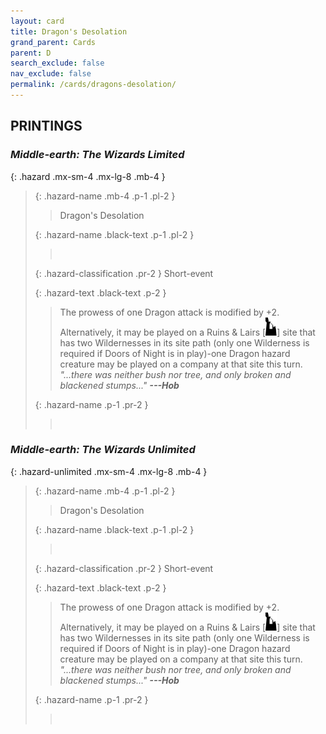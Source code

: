 ```yaml
---
layout: card
title: Dragon's Desolation
grand_parent: Cards
parent: D
search_exclude: false
nav_exclude: false
permalink: /cards/dragons-desolation/
---
```


## PRINTINGS


### _Middle-earth: The Wizards Limited_

{: .hazard .mx-sm-4 .mx-lg-8 .mb-4 }
> {: .hazard-name .mb-4 .p-1 .pl-2 }
> > <div class="hazard-mp"></div>
> > <div class="card-name">Dragon's Desolation</div>
>
> {: .hazard-name .black-text .p-1 .pl-2 }
> > &nbsp;
>
> {: .hazard-classification .pr-2 }
> Short-event
>
> {: .hazard-text .black-text .p-2 }
> > The prowess of one Dragon attack is modified by +2. Alternatively, it may be played on a Ruins & Lairs \[![](/assets/images/ruinlair.svg)] site that has two Wildernesses in its site path (only one Wilderness is required if Doors of Night is in play)-one Dragon hazard creature may be played on a company at that site this turn. <br>_"...there was neither bush nor tree, and only broken and blackened stumps..."_ ***---Hob*** 
>
> {: .hazard-name .p-1 .pr-2 }
> > <div class="card-shield"></div>
> > <div class="card-corruption">&nbsp;</div>

### _Middle-earth: The Wizards Unlimited_

{: .hazard-unlimited .mx-sm-4 .mx-lg-8 .mb-4 }
> {: .hazard-name .mb-4 .p-1 .pl-2 }
> > <div class="hazard-mp"></div>
> > <div class="card-name">Dragon's Desolation</div>
>
> {: .hazard-name .black-text .p-1 .pl-2 }
> > &nbsp;
>
> {: .hazard-classification .pr-2 }
> Short-event
>
> {: .hazard-text .black-text .p-2 }
> > The prowess of one Dragon attack is modified by +2. Alternatively, it may be played on a Ruins & Lairs \[![](/assets/images/ruinlair.svg)] site that has two Wildernesses in its site path (only one Wilderness is required if Doors of Night is in play)-one Dragon hazard creature may be played on a company at that site this turn. <br>_"...there was neither bush nor tree, and only broken and blackened stumps..."_ ***---Hob*** 
>
> {: .hazard-name .p-1 .pr-2 }
> > <div class="card-shield"></div>
> > <div class="card-corruption-white">&nbsp;</div>

